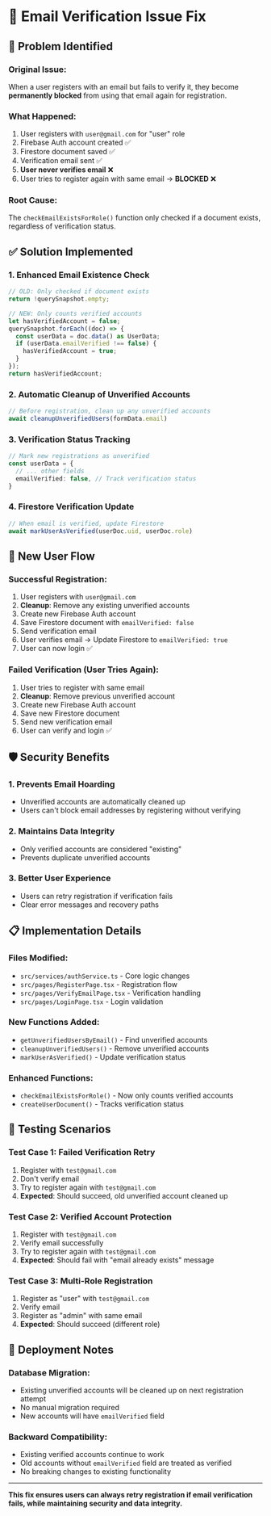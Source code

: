 # 🔧 Email Verification Issue Fix

## 🚨 **Problem Identified**

### **Original Issue:**
When a user registers with an email but fails to verify it, they become **permanently blocked** from using that email again for registration.

### **What Happened:**
1. User registers with `user@gmail.com` for "user" role
2. Firebase Auth account created ✅
3. Firestore document saved ✅
4. Verification email sent ✅
5. **User never verifies email** ❌
6. User tries to register again with same email → **BLOCKED** ❌

### **Root Cause:**
The `checkEmailExistsForRole()` function only checked if a document exists, regardless of verification status.

## ✅ **Solution Implemented**

### **1. Enhanced Email Existence Check**
```typescript
// OLD: Only checked if document exists
return !querySnapshot.empty;

// NEW: Only counts verified accounts
let hasVerifiedAccount = false;
querySnapshot.forEach((doc) => {
  const userData = doc.data() as UserData;
  if (userData.emailVerified !== false) {
    hasVerifiedAccount = true;
  }
});
return hasVerifiedAccount;
```

### **2. Automatic Cleanup of Unverified Accounts**
```typescript
// Before registration, clean up any unverified accounts
await cleanupUnverifiedUsers(formData.email)
```

### **3. Verification Status Tracking**
```typescript
// Mark new registrations as unverified
const userData = {
  // ... other fields
  emailVerified: false, // Track verification status
}
```

### **4. Firestore Verification Update**
```typescript
// When email is verified, update Firestore
await markUserAsVerified(userDoc.uid, userDoc.role)
```

## 🔄 **New User Flow**

### **Successful Registration:**
1. User registers with `user@gmail.com`
2. **Cleanup**: Remove any existing unverified accounts
3. Create new Firebase Auth account
4. Save Firestore document with `emailVerified: false`
5. Send verification email
6. User verifies email → Update Firestore to `emailVerified: true`
7. User can now login ✅

### **Failed Verification (User Tries Again):**
1. User tries to register with same email
2. **Cleanup**: Remove previous unverified account
3. Create new Firebase Auth account
4. Save new Firestore document
5. Send new verification email
6. User can verify and login ✅

## 🛡️ **Security Benefits**

### **1. Prevents Email Hoarding**
- Unverified accounts are automatically cleaned up
- Users can't block email addresses by registering without verifying

### **2. Maintains Data Integrity**
- Only verified accounts are considered "existing"
- Prevents duplicate unverified accounts

### **3. Better User Experience**
- Users can retry registration if verification fails
- Clear error messages and recovery paths

## 📋 **Implementation Details**

### **Files Modified:**
- `src/services/authService.ts` - Core logic changes
- `src/pages/RegisterPage.tsx` - Registration flow
- `src/pages/VerifyEmailPage.tsx` - Verification handling
- `src/pages/LoginPage.tsx` - Login validation

### **New Functions Added:**
- `getUnverifiedUsersByEmail()` - Find unverified accounts
- `cleanupUnverifiedUsers()` - Remove unverified accounts
- `markUserAsVerified()` - Update verification status

### **Enhanced Functions:**
- `checkEmailExistsForRole()` - Now only counts verified accounts
- `createUserDocument()` - Tracks verification status

## 🧪 **Testing Scenarios**

### **Test Case 1: Failed Verification Retry**
1. Register with `test@gmail.com`
2. Don't verify email
3. Try to register again with `test@gmail.com`
4. **Expected**: Should succeed, old unverified account cleaned up

### **Test Case 2: Verified Account Protection**
1. Register with `test@gmail.com`
2. Verify email successfully
3. Try to register again with `test@gmail.com`
4. **Expected**: Should fail with "email already exists" message

### **Test Case 3: Multi-Role Registration**
1. Register as "user" with `test@gmail.com`
2. Verify email
3. Register as "admin" with same email
4. **Expected**: Should succeed (different role)

## 🚀 **Deployment Notes**

### **Database Migration:**
- Existing unverified accounts will be cleaned up on next registration attempt
- No manual migration required
- New accounts will have `emailVerified` field

### **Backward Compatibility:**
- Existing verified accounts continue to work
- Old accounts without `emailVerified` field are treated as verified
- No breaking changes to existing functionality

---

**This fix ensures users can always retry registration if email verification fails, while maintaining security and data integrity.** 